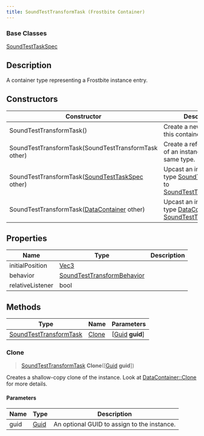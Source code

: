 ```yaml
---
title: SoundTestTransformTask (Frostbite Container)
---
```

### Base Classes

[SoundTestTaskSpec](SoundTestTaskSpec)

## Description

A container type representing a Frostbite instance entry.

## Constructors

| Constructor                                                                       | Description                                                                                                                         |
| --------------------------------------------------------------------------------- | ----------------------------------------------------------------------------------------------------------------------------------- |
| SoundTestTransformTask()                                                          | Create a new instance of this container type.                                                                                       |
| SoundTestTransformTask(SoundTestTransformTask other)                              | Create a reference copy of an instance of the same type.                                                                            |
| SoundTestTransformTask([SoundTestTaskSpec](SoundTestTaskSpec) other)              | Upcast an instance of type [SoundTestTaskSpec](SoundTestTaskSpec) to [SoundTestTransformTask](SoundTestTransformTask).              |
| SoundTestTransformTask([DataContainer](/vext/ref/cls/shr/datacontainer) other) | Upcast an instance of type [DataContainer](/vext/ref/cls/shr/datacontainer) to [SoundTestTransformTask](SoundTestTransformTask). |

## Properties

| Name             | Type                                                     | Description |
| ---------------- | -------------------------------------------------------- | ----------- |
| initialPosition  | [Vec3](/vext/ref/cls/shr/Vec3)                        |             |
| behavior         | [SoundTestTransformBehavior](SoundTestTransformBehavior) |             |
| relativeListener | bool                                                     |             |

## Methods

| Type                                             | Name            | Parameters                                     |
| ------------------------------------------------ | --------------- | ---------------------------------------------- |
| [SoundTestTransformTask](SoundTestTransformTask) | [Clone](#clone) | \[[Guid](/vext/ref/cls/shr/guid) **guid**\] |

### Clone

> [SoundTestTransformTask](SoundTestTransformTask) **Clone**(\[[Guid](/vext/ref/cls/shr/guid) **guid**\])

Creates a shallow-copy clone of the instance. Look at [DataContainer::Clone](/vext/ref/cls/shr/datacontainer#clone) for more details.

#### Parameters

| Name | Type         | Description                                 |
| ---- | ------------ | ------------------------------------------- |
| guid | [Guid](Guid) | An optional GUID to assign to the instance. |
